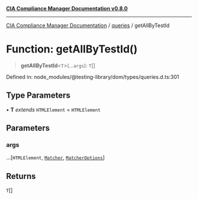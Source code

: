 [**CIA Compliance Manager Documentation v0.8.0**](../../../README.md)

***

[CIA Compliance Manager Documentation](../../../globals.md) / [queries](../README.md) / getAllByTestId

# Function: getAllByTestId()

> **getAllByTestId**\<`T`\>(...`args`): `T`[]

Defined in: node\_modules/@testing-library/dom/types/queries.d.ts:301

## Type Parameters

• **T** *extends* `HTMLElement` = `HTMLElement`

## Parameters

### args

...\[`HTMLElement`, [`Matcher`](../../../type-aliases/Matcher.md), [`MatcherOptions`](../../../interfaces/MatcherOptions.md)\]

## Returns

`T`[]
